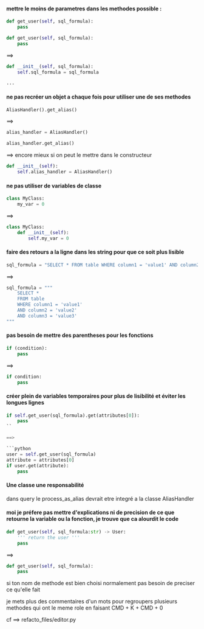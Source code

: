 
#### mettre le moins de parametres dans les methodes possible :

```python
def get_user(self, sql_formula):
    pass

def get_user(self, sql_formula):
    pass
```

==>

```python
def __init__(self, sql_formula):
    self.sql_formula = sql_formula

...
``` 


#### ne pas recréer un objet a chaque fois pour utiliser une de ses methodes

```python
AliasHandler().get_alias()
```

==>

```python
alias_handler = AliasHandler()

alias_handler.get_alias()
```

==> encore mieux si on peut le mettre dans le constructeur

```python
def __init__(self):
    self.alias_handler = AliasHandler()
```


#### ne pas utiliser de variables de classe

```python
class MyClass:
    my_var = 0
```

==>

```python
class MyClass:
    def __init__(self):
        self.my_var = 0
```


#### faire des retours a la ligne dans les string pour que ce soit plus lisible

```python
sql_formula = "SELECT * FROM table WHERE column1 = 'value1' AND column2 = 'value2' AND column3 = 'value3'"
```

==>

```python
sql_formula = """
    SELECT * 
    FROM table 
    WHERE column1 = 'value1' 
    AND column2 = 'value2' 
    AND column3 = 'value3'
"""
```

#### pas besoin de mettre des parentheses pour les fonctions

```python
if (condition):
    pass
```

==>

```python
if condition:
    pass
```

#### créer plein de variables temporaires pour plus de lisibilité et éviter les longues lignes
    
```python
if self.get_user(sql_formula).get(attributes[0]):
    pass
``

==>

```python   
user = self.get_user(sql_formula)
attribute = attributes[0]
if user.get(attribute):
    pass
```


#### Une classe une responsabilité

dans query le process_as_alias devrait etre integré a la classe AliasHandler



#### moi je préfere pas mettre d'explications ni de precision de ce que retourne la variable ou la fonction, je trouve que ca alourdit le code

```python
def get_user(self, sql_formula:str) -> User:
    ''' return the user '''
    pass
```

==>

```python
def get_user(self, sql_formula):
    pass
```

si ton nom de methode est bien choisi normalement pas besoin de preciser ce qu'elle fait

je mets plus des commentaires d'un mots pour regroupers plusieurs methodes qui ont le meme role en faisant CMD + K + CMD + 0


cf ==> refacto_files/editor.py



